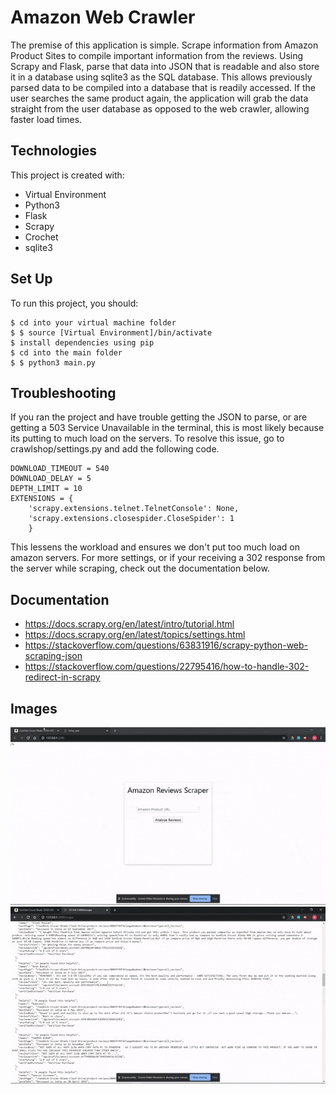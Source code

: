 # Amazon Web Crawler
The premise of this application is simple. Scrape information from Amazon Product Sites to compile important information from the reviews. Using Scrapy and Flask, parse that data into JSON that is readable and also store it in a database using sqlite3 as the SQL database. This allows previously parsed data to be compiled into a database that is readily accessed. If the user searches the same product again, the application will grab the data straight from the user database as opposed to the web crawler, allowing faster load times.

## Technologies
This project is created with:
* Virtual Environment
* Python3
* Flask
* Scrapy
* Crochet
* sqlite3
    
 
    
## Set Up
To run this project, you should:

    $ cd into your virtual machine folder
    $ $ source [Virtual Environment]/bin/activate
    $ install dependencies using pip
    $ cd into the main folder
    $ $ python3 main.py
    
## Troubleshooting
If you ran the project and have trouble getting the JSON to parse, or are getting a 503 Service Unavailable in the terminal, this is most likely because its putting to much load on the servers. To resolve this issue, go to crawlshop/settings.py and add the following code.

    DOWNLOAD_TIMEOUT = 540
    DOWNLOAD_DELAY = 5
    DEPTH_LIMIT = 10
    EXTENSIONS = {
        'scrapy.extensions.telnet.TelnetConsole': None,
        'scrapy.extensions.closespider.CloseSpider': 1
        }
  
  This lessens the workload and ensures we don't put too much load on amazon servers. For more settings, or if your receiving a 302 response from the server while scraping, check out the documentation below.
 
 ## Documentation
 * https://docs.scrapy.org/en/latest/intro/tutorial.html
 * https://docs.scrapy.org/en/latest/topics/settings.html
 * https://stackoverflow.com/questions/63831916/scrapy-python-web-scraping-json
 * https://stackoverflow.com/questions/22795416/how-to-handle-302-redirect-in-scrapy
 
    
## Images
![Screenshot](amazonscraper.jpg)
![Screenshot](amazonscrape.jpg)
